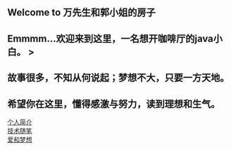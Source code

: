## Welcome to 万先生和郭小姐的房子
## Emmmm...欢迎来到这里，一名想开咖啡厅的java小白。 >
## 故事很多，不知从何说起；梦想不大，只要一方天地。
## 希望你在这里，懂得感激与努力，读到理想和生气。
<a href='w17.html'>个人简介</a><br/>
<a href='w17.html'>技术随笔</a><br/>
<a href='w17.html'>爱和梦想</a>
<style type="text/css">
img{
  position:absolute;
  left:900px;
  top:240px;
  }
</style>
<background src="images/3.jpg" width='300' height='180'/>
